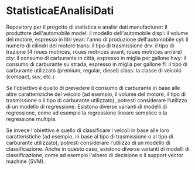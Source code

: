 # StatisticaEAnalisiDati

Repository per il progetto di statistica e analisi dati
manufacturer: il produttore dell'automobile
model: il modello dell'automobile
displ: il volume del motore, espresso in litri
year: l'anno di produzione dell'automobile
cyl: il numero di cilindri del motore
trans: il tipo di trasmissione
drv: il tipo di trazione (4 roues motrices, roues motrices avant, roues motrices arrière)
cty: il consumo di carburante in città, espresso in miglia per gallone
hwy: il consumo di carburante su strada, espresso in miglia per gallone
fl: il tipo di carburante utilizzato (premium, regular, diesel)
class: la classe di veicolo (compact, suv, etc.)

Se l'obiettivo è quello di prevedere il consumo di carburante in base alle altre caratteristiche
 del veicolo (ad esempio, il volume del motore, il tipo di trasmissione o il tipo di carburante 
utilizzato), potresti considerare l'utilizzo di un modello di regressione. Esistono diverse 
varianti di modelli di regressione, come ad esempio la regressione lineare semplice o la 
regressione multipla.

Se invece l'obiettivo è quello di classificare i veicoli in base alle loro caratteristiche 
(ad esempio, in base al tipo di trasmissione o al tipo di carburante utilizzato), potresti 
considerare l'utilizzo di un modello di classificazione. Anche in questo caso, esistono 
diverse varianti di modelli di classificazione, come ad esempio l'albero di decisione o il 
support vector machine (SVM).

